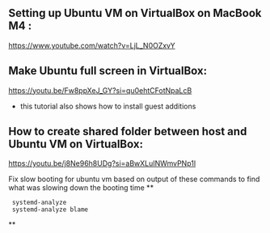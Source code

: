 ## Setting up Ubuntu VM on VirtualBox on MacBook M4 :
https://www.youtube.com/watch?v=LjL_N0OZxvY

## Make Ubuntu full screen in VirtualBox:
https://youtu.be/Fw8ppXeJ_GY?si=qu0ehtCFotNpaLcB
- this tutorial also shows how to install guest additions

## How to create shared folder between host and Ubuntu VM on VirtualBox:
https://youtu.be/j8Ne96h8UDg?si=aBwXLuINWmvPNp1l


Fix slow booting for ubuntu vm based on output of these commands to find what was slowing down the booting time
** 

     systemd-analyze
     systemd-analyze blame
**

